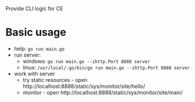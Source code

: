 Provide CLI logic for CE

# Basic usage

- help: `go run main.go`
- run server:
  - windows: `go run main.go --ihttp.Port 8888 server`
  - linux: `/usr/local/.go/bin/go run main.go --ihttp.Port 8888 server`
- work with server
  - try static resources - open http://localhost:8888/static/sys/monitor/site/hello/
  - monitor - open http://localhost:8888/static/sys/monitor/site/main/





